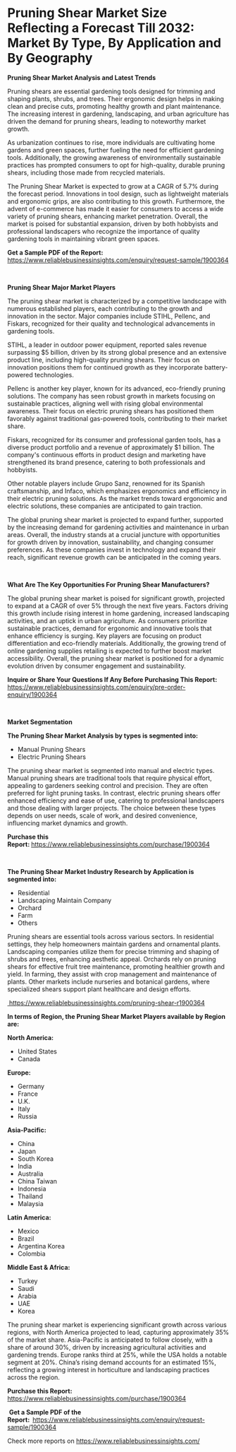 <p><h1>Pruning Shear Market Size Reflecting a Forecast Till 2032: Market By Type, By Application and By Geography</h1></p><p><strong>Pruning Shear Market Analysis and Latest Trends</strong></p>
<p><p>Pruning shears are essential gardening tools designed for trimming and shaping plants, shrubs, and trees. Their ergonomic design helps in making clean and precise cuts, promoting healthy growth and plant maintenance. The increasing interest in gardening, landscaping, and urban agriculture has driven the demand for pruning shears, leading to noteworthy market growth.</p><p>As urbanization continues to rise, more individuals are cultivating home gardens and green spaces, further fueling the need for efficient gardening tools. Additionally, the growing awareness of environmentally sustainable practices has prompted consumers to opt for high-quality, durable pruning shears, including those made from recycled materials. </p><p>The Pruning Shear Market is expected to grow at a CAGR of 5.7% during the forecast period. Innovations in tool design, such as lightweight materials and ergonomic grips, are also contributing to this growth. Furthermore, the advent of e-commerce has made it easier for consumers to access a wide variety of pruning shears, enhancing market penetration. Overall, the market is poised for substantial expansion, driven by both hobbyists and professional landscapers who recognize the importance of quality gardening tools in maintaining vibrant green spaces.</p></p>
<p><strong>Get a Sample PDF of the Report:&nbsp;</strong> <a href="https://www.reliablebusinessinsights.com/enquiry/request-sample/1900364?utm_campaign=3494&utm_medium=2&utm_source=Github&utm_content=ia&utm_term=05042025&utm_id=pruning-shear">https://www.reliablebusinessinsights.com/enquiry/request-sample/1900364</a></p>
<p>&nbsp;</p>
<p><strong>Pruning Shear Major Market Players</strong></p>
<p><p>The pruning shear market is characterized by a competitive landscape with numerous established players, each contributing to the growth and innovation in the sector. Major companies include STIHL, Pellenc, and Fiskars, recognized for their quality and technological advancements in gardening tools. </p><p>STIHL, a leader in outdoor power equipment, reported sales revenue surpassing $5 billion, driven by its strong global presence and an extensive product line, including high-quality pruning shears. Their focus on innovation positions them for continued growth as they incorporate battery-powered technologies.</p><p>Pellenc is another key player, known for its advanced, eco-friendly pruning solutions. The company has seen robust growth in markets focusing on sustainable practices, aligning well with rising global environmental awareness. Their focus on electric pruning shears has positioned them favorably against traditional gas-powered tools, contributing to their market share.</p><p>Fiskars, recognized for its consumer and professional garden tools, has a diverse product portfolio and a revenue of approximately $1 billion. The company's continuous efforts in product design and marketing have strengthened its brand presence, catering to both professionals and hobbyists.</p><p>Other notable players include Grupo Sanz, renowned for its Spanish craftsmanship, and Infaco, which emphasizes ergonomics and efficiency in their electric pruning solutions. As the market trends toward ergonomic and electric solutions, these companies are anticipated to gain traction.</p><p>The global pruning shear market is projected to expand further, supported by the increasing demand for gardening activities and maintenance in urban areas. Overall, the industry stands at a crucial juncture with opportunities for growth driven by innovation, sustainability, and changing consumer preferences. As these companies invest in technology and expand their reach, significant revenue growth can be anticipated in the coming years.</p></p>
<p>&nbsp;</p>
<p><strong>What Are The Key Opportunities For Pruning Shear Manufacturers?</strong></p>
<p><p>The global pruning shear market is poised for significant growth, projected to expand at a CAGR of over 5% through the next five years. Factors driving this growth include rising interest in home gardening, increased landscaping activities, and an uptick in urban agriculture. As consumers prioritize sustainable practices, demand for ergonomic and innovative tools that enhance efficiency is surging. Key players are focusing on product differentiation and eco-friendly materials. Additionally, the growing trend of online gardening supplies retailing is expected to further boost market accessibility. Overall, the pruning shear market is positioned for a dynamic evolution driven by consumer engagement and sustainability.</p></p>
<p><strong>Inquire or Share Your Questions If Any Before Purchasing This Report:</strong> <a href="https://www.reliablebusinessinsights.com/enquiry/pre-order-enquiry/1900364?utm_campaign=3494&utm_medium=2&utm_source=Github&utm_content=ia&utm_term=05042025&utm_id=pruning-shear">https://www.reliablebusinessinsights.com/enquiry/pre-order-enquiry/1900364</a></p>
<p>&nbsp;</p>
<p><strong>Market Segmentation</strong></p>
<p><strong>The Pruning Shear Market Analysis by types is segmented into:</strong></p>
<p><ul><li>Manual Pruning Shears</li><li>Electric Pruning Shears</li></ul></p>
<p><p>The pruning shear market is segmented into manual and electric types. Manual pruning shears are traditional tools that require physical effort, appealing to gardeners seeking control and precision. They are often preferred for light pruning tasks. In contrast, electric pruning shears offer enhanced efficiency and ease of use, catering to professional landscapers and those dealing with larger projects. The choice between these types depends on user needs, scale of work, and desired convenience, influencing market dynamics and growth.</p></p>
<p><strong>Purchase this Report:&nbsp;</strong><a href="https://www.reliablebusinessinsights.com/purchase/1900364?utm_campaign=3494&utm_medium=2&utm_source=Github&utm_content=ia&utm_term=05042025&utm_id=pruning-shear">https://www.reliablebusinessinsights.com/purchase/1900364</a></p>
<p>&nbsp;</p>
<p><strong>The Pruning Shear Market Industry Research by Application is segmented into:</strong></p>
<p><ul><li>Residential</li><li>Landscaping Maintain Company</li><li>Orchard</li><li>Farm</li><li>Others</li></ul></p>
<p><p>Pruning shears are essential tools across various sectors. In residential settings, they help homeowners maintain gardens and ornamental plants. Landscaping companies utilize them for precise trimming and shaping of shrubs and trees, enhancing aesthetic appeal. Orchards rely on pruning shears for effective fruit tree maintenance, promoting healthier growth and yield. In farming, they assist with crop management and maintenance of plants. Other markets include nurseries and botanical gardens, where specialized shears support plant healthcare and design efforts.</p></p>
<p><a href="https://www.reliablebusinessinsights.com/pruning-shear-r1900364?utm_campaign=3494&utm_medium=2&utm_source=Github&utm_content=ia&utm_term=05042025&utm_id=pruning-shear">&nbsp;https://www.reliablebusinessinsights.com/pruning-shear-r1900364</a></p>
<p><strong>In terms of Region, the Pruning Shear Market Players available by Region are:</strong></p>
<p>
    <p> <strong> North America: </strong>
        <ul>
            <li>United States</li>
            <li>Canada</li>
        </ul>
        </p> 
    <p> <strong> Europe: </strong>
        <ul>
            <li>Germany</li>
            <li>France</li>
            <li>U.K.</li>
            <li>Italy</li>
            <li>Russia</li>
        </ul>
        </p> 
    <p> <strong> Asia-Pacific: </strong>
        <ul>
            <li>China</li>
            <li>Japan</li>
            <li>South Korea</li>
            <li>India</li>
            <li>Australia</li>
            <li>China Taiwan</li>
            <li>Indonesia</li>
            <li>Thailand</li>
            <li>Malaysia</li>
        </ul>
        </p> 
    <p> <strong> Latin America: </strong>
        <ul>
            <li>Mexico</li>
            <li>Brazil</li>
            <li>Argentina Korea</li>
            <li>Colombia</li>
        </ul>
        </p> 
    <p> <strong> Middle East & Africa: </strong>
        <ul>
            <li>Turkey</li>
            <li>Saudi</li>
            <li>Arabia</li>
            <li>UAE</li>
            <li>Korea</li>
        </ul>
    </p>
    </p>
<p><p>The pruning shear market is experiencing significant growth across various regions, with North America projected to lead, capturing approximately 35% of the market share. Asia-Pacific is anticipated to follow closely, with a share of around 30%, driven by increasing agricultural activities and gardening trends. Europe ranks third at 25%, while the USA holds a notable segment at 20%. China’s rising demand accounts for an estimated 15%, reflecting a growing interest in horticulture and landscaping practices across the region.</p></p>
<p><strong>Purchase this Report: </strong><a href="https://www.reliablebusinessinsights.com/purchase/1900364?utm_campaign=3494&utm_medium=2&utm_source=Github&utm_content=ia&utm_term=05042025&utm_id=pruning-shear">https://www.reliablebusinessinsights.com/purchase/1900364</a></p>
<p>&nbsp;<strong>Get a Sample PDF of the Report:&nbsp;&nbsp;</strong><a href="https://www.reliablebusinessinsights.com/enquiry/request-sample/1900364?utm_campaign=3494&utm_medium=2&utm_source=Github&utm_content=ia&utm_term=05042025&utm_id=pruning-shear">https://www.reliablebusinessinsights.com/enquiry/request-sample/1900364</a></p>
<p><strong></strong></p>
<p>Check more reports on <a href="https://www.reliablebusinessinsights.com/?utm_campaign=3494&utm_medium=2&utm_source=Github&utm_content=ia&utm_term=05042025&utm_id=pruning-shear">https://www.reliablebusinessinsights.com/</a></p>